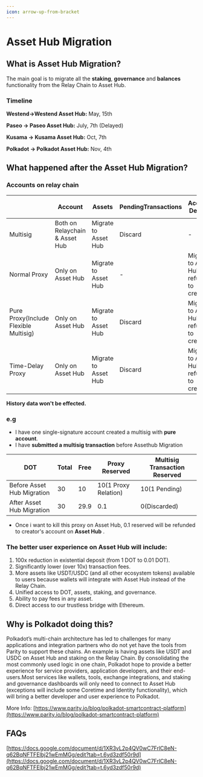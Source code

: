 ```yaml
---
icon: arrow-up-from-bracket
---
```


# Asset Hub Migration

## What is Asset Hub Migration?

The main goal is to migrate all the **staking**, **governance** and **balances** functionality from the Relay Chain to Asset Hub.

### Timeline

**Westend->Westend Asset Hub:** May, 15th

**Paseo -> Paseo Asset Hub:** July, 7th (Delayed)

**Kusama -> Kusama Asset Hub:** Oct, 7th

**Polkadot -> Polkadot Asset Hub:** Nov, 4th

## What happened after the Asset Hub Migration?

### Accounts on relay chain

| <p><br></p>                           | Account                        | Assets               | PendingTransactions | Account Deposit                            | Transaction Deposit                          |
| ------------------------------------- | ------------------------------ | -------------------- | ------------------- | ------------------------------------------ | -------------------------------------------- |
| Multisig                              | Both on Relaychain & Asset Hub | Migrate to Asset Hub | Discard             | -                                          | Migrate to Asset Hub and refund to initiator |
| Normal Proxy                          | Only on Asset Hub              | Migrate to Asset Hub | -                   | Migrate to Asset Hub and refund to creator | -                                            |
| Pure Proxy(Include Flexible Multisig) | Only on Asset Hub              | Migrate to Asset Hub | Discard             | Migrate to Asset Hub and refund to creator | -                                            |
| Time-Delay Proxy                      | Only on Asset Hub              | Migrate to Asset Hub | Discard             | Migrate to Asset Hub and refund to creator | Migrate to Asset Hub and refund to initiator |

**History data won't be effected.**

### e.g

* I have one single-signature account created a multisig with **pure account**.
* I have **submitted a multisig transaction** before Assethub Migration

| DOT                        | Total | Free | Proxy Reserved       | Multisig Transaction Reserved |
| -------------------------- | ----- | ---- | -------------------- | ----------------------------- |
| Before Asset Hub Migration | 30    | 10   | 10(1 Proxy Relation) | 10(1 Pending)                 |
| After Asset Hub Migration  | 30    | 29.9 | 0.1                  | 0(Discarded)                  |

* Once i want to kill this proxy on Asset Hub, 0.1 reserved will be refunded to creator's account on **Asset Hub** .

### The better user experience on Asset Hub will include:

1. 100x reduction in existential deposit (from 1 DOT to 0.01 DOT).
2. Significantly lower (over 10x) transaction fees.
3. More assets like USDT/USDC (and all other ecosystem tokens) available to users because wallets will integrate with Asset Hub instead of the Relay Chain.
4. Unified access to DOT, assets, staking, and governance.
5. Ability to pay fees in any asset.
6. Direct access to our trustless bridge with Ethereum.

## Why is Polkadot doing this?

Polkadot’s multi-chain architecture has led to challenges for many applications and integration partners who do not yet have the tools from Parity to support these chains. An example is having assets like USDT and USDC on Asset Hub and staking on the Relay Chain. By consolidating the most commonly used logic in one chain, Polkadot hope to provide a better experience for service providers, application developers, and their end-users.Most services like wallets, tools, exchange integrations, and staking and governance dashboards will only need to connect to Asset Hub (exceptions will include some Coretime and Identity functionality), which will bring a better developer and user experience to Polkadot.

More Info: [https://www.parity.io/blog/polkadot-smartcontract-platform](https://www.parity.io/blog/polkadot-smartcontract-platform)

## FAQs

[https://docs.google.com/document/d/1XR3vL2p4QV0wC7FrlC8eN-q62BqNFTFElbj21wEmMGg/edit?tab=t.6yd3zdf50r9d](https://docs.google.com/document/d/1XR3vL2p4QV0wC7FrlC8eN-q62BqNFTFElbj21wEmMGg/edit?tab=t.6yd3zdf50r9d)
